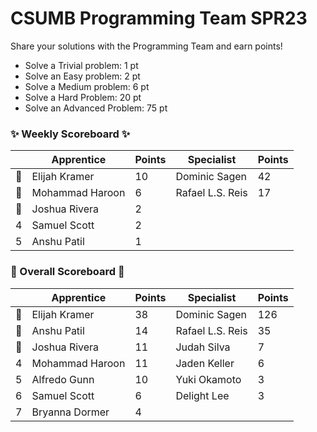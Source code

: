 # CSUMB Programming Team SPR23

Share your solutions with the Programming Team and earn points!

- Solve a Trivial problem: 1 pt
- Solve an Easy problem: 2 pt
- Solve a Medium problem: 6 pt
- Solve a Hard Problem: 20 pt
- Solve an Advanced Problem: 75 pt

### ✨ Weekly Scoreboard ✨
| |Apprentice|Points|Specialist|Points|
|-------|-------|-------|-------|-------|
|🥇|Elijah Kramer|10|Dominic Sagen|42|
|🥈|Mohammad Haroon|6|Rafael L.S. Reis|17|
|🥉|Joshua Rivera|2| | |
|4|Samuel Scott|2| | |
|5|Anshu Patil|1| | |

### 🏁 Overall Scoreboard 🏁
| |Apprentice|Points|Specialist|Points|
|-------|-------|-------|-------|-------|
|🥇|Elijah Kramer|38|Dominic Sagen|126|
|🥈|Anshu Patil|14|Rafael L.S. Reis|35|
|🥉|Joshua Rivera|11|Judah Silva|7|
|4|Mohammad Haroon|11|Jaden Keller|6|
|5|Alfredo Gunn|10|Yuki Okamoto|3|
|6|Samuel Scott|6|Delight Lee|3|
|7|Bryanna Dormer|4| | |
